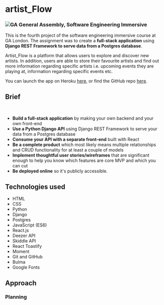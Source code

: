 # artist_Flow

### ![GA](https://cloud.githubusercontent.com/assets/40461/8183776/469f976e-1432-11e5-8199-6ac91363302b.png) General Assembly, Software Engineering Immersive

This is the fourth project of the software engineering immersive course at GA London. The assignment was to create a **full-stack application** using **Django REST Framework to serve data from a Postgres database**.

Artist_Flow is a platform that allows users to explore and discover new artists. In addition, users are able to store their favourite artists and find out more information regarding specific artists i.e. upcoming events they are playing at, information regarding specific events etc.

You can launch the app on Heroku [here](https://artist-flow-ga.herokuapp.com/#/), or find the GitHub repo [here](https://github.com/jgar123/artist_Flow).

## Brief
​
* **Build a full-stack application** by making your own backend and your own front-end
* **Use a Python Django API** using Django REST Framework to serve your data from a Postgres database
* **Consume your API with a separate front-end** built with React
* **Be a complete product** which most likely means multiple relationships and CRUD functionality for at least a couple of models
* **Implement thoughtful user stories/wireframes** that are significant enough to help you know which features are core MVP and which you can cut
* **Be deployed online** so it's publicly accessible.

## Technologies used
- HTML
- CSS
- Python
- Django
- Postgres
- JavaScript (ES6)
- React.js
- Deezer API
- Skiddle API
- React Toastify
- Moment
- Git and GitHub
- Bulma
- Google Fonts

## Approach

### Planning